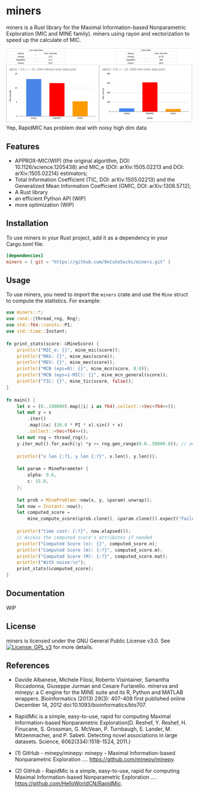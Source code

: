 # miners

miners is a Rust library for the Maximal Information-based Nonparametric Exploration (MIC and MINE family). miners using rayon and vectorization to speed up the calculate of MIC.

![bench](./bench.png)
Yep, RapidMIC has problem deal with noisy high dim data

## Features

- APPROX-MIC(WIP) (the original algorithm, DOI: 10.1126/science.1205438) and MIC_e (DOI: arXiv:1505.02213 and DOI: arXiv:1505.02214) estimators;
- Total Information Coefficient (TIC, DOI: arXiv:1505.02213) and the Generalized Mean Information Coefficient (GMIC, DOI: arXiv:1308.5712);
- A Rust library
- an efficient Python API (WIP)
- more optimization (WIP)

## Installation

To use miners in your Rust project, add it as a dependency in your Cargo.toml file:

```toml
[dependencies]
miners = { git = "https://github.com/0xCuteSocks/miners.git" }
```

## Usage

To use miners, you need to import the `miners` crate and use the `Mine` struct to compute the statistics. For example:

```rust
use miners::*;
use rand::{thread_rng, Rng};
use std::f64::consts::PI;
use std::time::Instant;

fn print_stats(score: &MineScore) {
    println!("MIC_e: {}", mine_mic(score));
    println!("MAS: {}", mine_mas(score));
    println!("MEV: {}", mine_mev(score));
    println!("MCN (eps=0): {}", mine_mcn(score, 0.0));
    println!("MCN (eps=1-MIC): {}", mine_mcn_general(score));
    println!("TIC: {}", mine_tic(score, false));
}

fn main() {
    let x = (0..100000).map(|i| i as f64).collect::<Vec<f64>>();
    let mut y = x
        .iter()
        .map(|&x| (10.0 * PI * x).sin() + x)
        .collect::<Vec<f64>>();
    let mut rng = thread_rng();
    y.iter_mut().for_each(|y| *y += rng.gen_range(0.0..50000.0)); // add some noise

    println!("x len {:?}, y len {:?}", x.len(), y.len());

    let param = MineParameter {
        alpha: 0.6,
        c: 15.0,
    };

    let prob = MineProblem::new(x, y, &param).unwrap();
    let now = Instant::now();
    let computed_score =
        mine_compute_score(&prob.clone(), &param.clone()).expect("Failed to compute MineScore");

    println!("time cost: {:?}", now.elapsed());
    // Access the computed score's attributes if needed
    println!("Computed Score (n): {}", computed_score.n);
    println!("Computed Score (m): {:?}", computed_score.m);
    println!("Computed Score (M): {:?}", computed_score.mat);
    println!("With noise:\n");
    print_stats(&computed_score);
}

```

## Documentation

WIP

## License

miners is licensed under the GNU General Public License v3.0. See [![License: GPL v3](https://img.shields.io/badge/License-GPLv3-blue.svg)](https://www.gnu.org/licenses/gpl-3.0) for more details.

## References

- Davide Albanese, Michele Filosi, Roberto Visintainer, Samantha Riccadonna, Giuseppe Jurman and Cesare Furlanello.
minerva and minepy: a C engine for the MINE suite and its R, Python and MATLAB wrappers. Bioinformatics (2013) 29(3): 407-408 first published online December 14, 2012 doi:10.1093/bioinformatics/bts707.
- RapidMic is a simple, easy-to-use, rapid for computing Maximal Information-based Nonparametric Exploration(D. Reshef, Y. Reshef, H. Finucane, S. Grossman, G. McVean, P. Turnbaugh, E. Lander, M. Mitzenmacher, and P. Sabeti. Detecting novel associations in large datasets. Science, 6062(334):1518-1524, 2011.)

- (1) GitHub - minepy/minepy: minepy - Maximal Information-based Nonparametric Exploration .... https://github.com/minepy/minepy.

- (2) GitHub - RapidMic is a simple, easy-to-use, rapid for computing Maximal Information-based Nonparametric Exploration .... https://github.com/HelloWorldCN/RapidMic.
